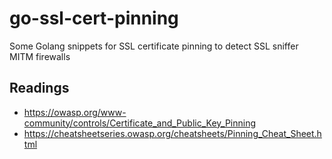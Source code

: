 # go-ssl-cert-pinning
Some Golang snippets for SSL certificate pinning to detect SSL sniffer MITM firewalls

## Readings

* <https://owasp.org/www-community/controls/Certificate_and_Public_Key_Pinning>
* <https://cheatsheetseries.owasp.org/cheatsheets/Pinning_Cheat_Sheet.html>
